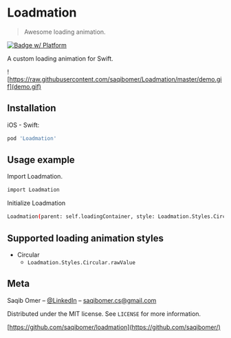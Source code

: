 # Loadmation
> Awesome loading animation.

[![Badge w/ Platform](https://cocoapod-badges.herokuapp.com/p/NSStringMask/badge.svg)](https://cocoadocs.org/docsets/NSStringMask)

A custom loading animation for Swift.

![https://raw.githubusercontent.com/saqibomer/Loadmation/master/demo.gif](demo.gif)

## Installation

iOS  - Swift:

```sh
pod 'Loadmation'
```



## Usage example

Import Loadmation.

```sh
import Loadmation
```

Initialize Loadmation

```sh
Loadmation(parent: self.loadingContainer, style: Loadmation.Styles.Circular.rawValue, frame: self.loadingContainer.frame)
```


## Supported loading animation styles

* Circular
    * ```Loadmation.Styles.Circular.rawValue```

## Meta

Saqib Omer – [@LinkedIn](https://www.linkedin.com/in/saqibomer/) – saqibomer.cs@gmail.com

Distributed under the MIT license. See ``LICENSE`` for more information.

[https://github.com/saqibomer/loadmation](https://github.com/saqibomer/)
